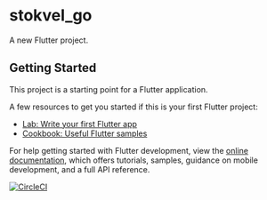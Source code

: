 # stokvel_go

A new Flutter project.

## Getting Started

This project is a starting point for a Flutter application.

A few resources to get you started if this is your first Flutter project:

- [Lab: Write your first Flutter app](https://docs.flutter.dev/get-started/codelab)
- [Cookbook: Useful Flutter samples](https://docs.flutter.dev/cookbook)

For help getting started with Flutter development, view the
[online documentation](https://docs.flutter.dev/), which offers tutorials,
samples, guidance on mobile development, and a full API reference.

[![CircleCI](https://circleci.com/gh/DevMind/stokvel_go.svg?style=svg&circle-token=<002b4c92f66ac10f6642816d3e04edc568ce9421>)](https://app.circleci.com/pipelines/github/DevMindES/stokvel_go)

